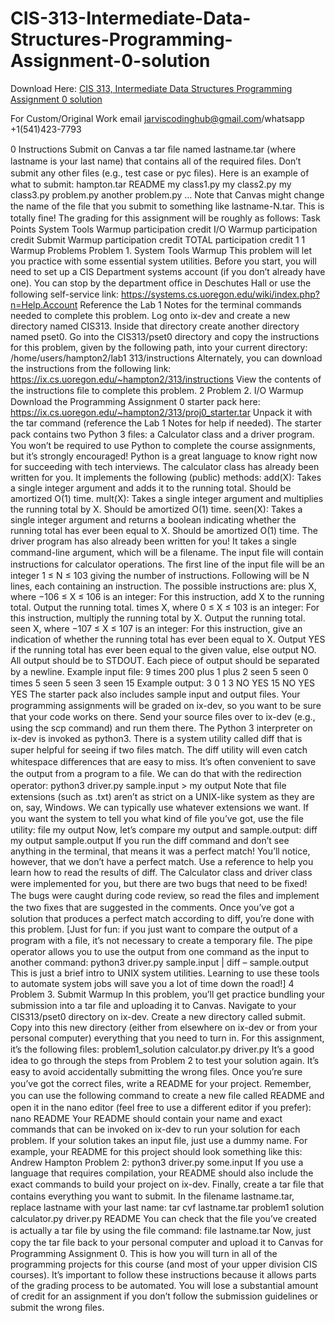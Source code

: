 # CIS-313-Intermediate-Data-Structures-Programming-Assignment-0-solution

Download Here: [CIS 313, Intermediate Data Structures Programming Assignment 0 solution](https://jarviscodinghub.com/assignment/cis-313-intermediate-data-structures-programming-assignment-0-solution/)

For Custom/Original Work email jarviscodinghub@gmail.com/whatsapp +1(541)423-7793

0 Instructions
Submit on Canvas a tar ﬁle named lastname.tar (where lastname is your last name) that contains all of the required ﬁles. Don’t submit any other ﬁles (e.g., test case or pyc ﬁles).
Here is an example of what to submit:
hampton.tar README my class1.py my class2.py my class3.py problem.py another problem.py …
Note that Canvas might change the name of the ﬁle that you submit to something like lastname-N.tar. This is totally ﬁne!
The grading for this assignment will be roughly as follows:
Task Points System Tools Warmup participation credit I/O Warmup participation credit Submit Warmup participation credit TOTAL participation credit
1
1 Warmup Problems
Problem 1. System Tools Warmup
This problem will let you practice with some essential system utilities.
Before you start, you will need to set up a CIS Department systems account (if you don’t already have one). You can stop by the department oﬃce in Deschutes Hall or use the following self-service link:
https://systems.cs.uoregon.edu/wiki/index.php?n=Help.Account
Reference the Lab 1 Notes for the terminal commands needed to complete this problem.
Log onto ix-dev and create a new directory named CIS313. Inside that directory create another directory named pset0. Go into the CIS313/pset0 directory and copy the instructions for this problem, given by the following path, into your current directory:
/home/users/hampton2/lab1 313/instructions
Alternately, you can download the instructions from the following link:
https://ix.cs.uoregon.edu/~hampton2/313/instructions
View the contents of the instructions ﬁle to complete this problem.
2
Problem 2. I/O Warmup
Download the Programming Assignment 0 starter pack here:
https://ix.cs.uoregon.edu/~hampton2/313/proj0_starter.tar
Unpack it with the tar command (reference the Lab 1 Notes for help if needed).
The starter pack contains two Python 3 ﬁles: a Calculator class and a driver program. You won’t be required to use Python to complete the course assignments, but it’s strongly encouraged! Python is a great language to know right now for succeeding with tech interviews.
The calculator class has already been written for you. It implements the following (public) methods:
add(X): Takes a single integer argument and adds it to the running total. Should be amortized O(1) time.
mult(X): Takes a single integer argument and multiplies the running total by X. Should be amortized O(1) time.
seen(X): Takes a single integer argument and returns a boolean indicating whether the running total has ever been equal to X. Should be amortized O(1) time.
The driver program has also already been written for you! It takes a single command-line argument, which will be a ﬁlename. The input ﬁle will contain instructions for calculator operations. The ﬁrst line of the input ﬁle will be an integer 1 ≤ N ≤ 103 giving the number of instructions. Following will be N lines, each containing an instruction. The possible instructions are: plus X, where −106 ≤ X ≤ 106 is an integer: For this instruction, add X to the running total. Output the running total. times X, where 0 ≤ X ≤ 103 is an integer: For this instruction, multiply the running total by X. Output the running total. seen X, where −107 ≤ X ≤ 107 is an integer: For this instruction, give an indication of whether the running total has ever been equal to X. Output YES if the running total has ever been equal to the given value, else output NO.
All output should be to STDOUT. Each piece of output should be separated by a newline.
Example input ﬁle:
9 times 200 plus 1 plus 2 seen 5 seen 0 times 5 seen 5 seen 3 seen 15
Example output:
3
0 1 3 NO YES 15 NO YES YES
The starter pack also includes sample input and output ﬁles. Your programming assignments will be graded on ix-dev, so you want to be sure that your code works on there. Send your source ﬁles over to ix-dev (e.g., using the scp command) and run them there. The Python 3 interpreter on ix-dev is invoked as python3.
There is a system utility called diff that is super helpful for seeing if two ﬁles match. The diff utility will even catch whitespace diﬀerences that are easy to miss.
It’s often convenient to save the output from a program to a ﬁle. We can do that with the redirection operator:
python3 driver.py sample.input > my output
Note that ﬁle extensions (such as .txt) aren’t as strict on a UNIX-like system as they are on, say, Windows. We can typically use whatever extensions we want. If you want the system to tell you what kind of ﬁle you’ve got, use the file utility:
file my output
Now, let’s compare my output and sample.output:
diff my output sample.output
If you run the diff command and don’t see anything in the terminal, that means it was a perfect match! You’ll notice, however, that we don’t have a perfect match. Use a reference to help you learn how to read the results of diff.
The Calculator class and driver class were implemented for you, but there are two bugs that need to be ﬁxed! The bugs were caught during code review, so read the ﬁles and implement the two ﬁxes that are suggested in the comments.
Once you’ve got a solution that produces a perfect match according to diff, you’re done with this problem.
[Just for fun: if you just want to compare the output of a program with a ﬁle, it’s not necessary to create a temporary ﬁle. The pipe operator allows you to use the output from one command as the input to another command:
python3 driver.py sample.input | diff – sample.output
This is just a brief intro to UNIX system utilities. Learning to use these tools to automate system jobs will save you a lot of time down the road!]
4
Problem 3. Submit Warmup
In this problem, you’ll get practice bundling your submission into a tar ﬁle and uploading it to Canvas.
Navigate to your CIS313/pset0 directory on ix-dev. Create a new directory called submit.
Copy into this new directory (either from elsewhere on ix-dev or from your personal computer) everything that you need to turn in. For this assignment, it’s the following ﬁles:
problem1_solution calculator.py driver.py
It’s a good idea to go through the steps from Problem 2 to test your solution again. It’s easy to avoid accidentally submitting the wrong ﬁles.
Once you’re sure you’ve got the correct ﬁles, write a README for your project. Remember, you can use the following command to create a new ﬁle called README and open it in the nano editor (feel free to use a diﬀerent editor if you prefer):
nano README
Your README should contain your name and exact commands that can be invoked on ix-dev to run your solution for each problem. If your solution takes an input ﬁle, just use a dummy name. For example, your README for this project should look something like this:
Andrew Hampton
Problem 2: python3 driver.py some.input
If you use a language that requires compilation, your README should also include the exact commands to build your project on ix-dev.
Finally, create a tar ﬁle that contains everything you want to submit. In the ﬁlename lastname.tar, replace lastname with your last name:
tar cvf lastname.tar problem1 solution calculator.py driver.py README
You can check that the ﬁle you’ve created is actually a tar ﬁle by using the file command:
file lastname.tar
Now, just copy the tar ﬁle back to your personal computer and upload it to Canvas for Programming Assignment 0.
This is how you will turn in all of the programming projects for this course (and most of your upper division CIS courses). It’s important to follow these instructions because it allows parts of the grading process to be automated. You will lose a substantial amount of credit for an assignment if you don’t follow the submission guidelines or submit the wrong ﬁles.
